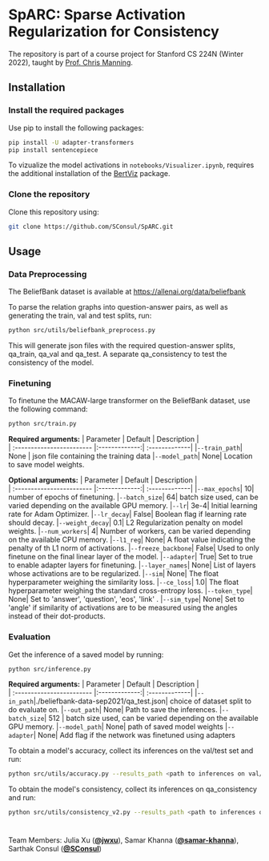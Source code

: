 # SpARC: Sparse Activation Regularization for Consistency
The repository is part of a course project for Stanford CS 224N (Winter 2022), taught by [Prof. Chris Manning](https://nlp.stanford.edu/~manning/).


## Installation

### Install the required packages
Use pip to install the following packages:
```bash
pip install -U adapter-transformers
pip install sentencepiece
```
To vizualize the model activations in `notebooks/Visualizer.ipynb`, requires the additional installation of the [BertViz](https://github.com/jessevig/bertviz) package.

### Clone the repository
Clone this repository using:

```bash
git clone https://github.com/SConsul/SpARC.git
```
## Usage

### Data Preprocessing
The BeliefBank dataset is available at https://allenai.org/data/beliefbank

To parse the relation graphs into question-answer pairs, as well as generating the train, val and test splits, run:
```bash
python src/utils/beliefbank_preprocess.py
```
This will generate json files with the required question-answer splits, qa_train, qa_val and qa_test. A separate qa_consistency to test the consistency of the model.

### Finetuning
To finetune the MACAW-large transformer on the BeliefBank dataset, use the following command:
```bash
python src/train.py 
```
**Required arguments:**
| Parameter                 | Default       | Description   |	
| :------------------------ |:-------------:| :-------------|
|`--train_path`| None | json file containing the training data
|`--model_path`| None| Location to save model weights.

**Optional arguments:**
| Parameter                 | Default       | Description   |	
| :------------------------ |:-------------:| :-------------|
|`--max_epochs`| 10| number of epochs of finetuning.
|`--batch_size`| 64| batch size used, can be varied depending on the available GPU memory.
|`--lr`| 3e-4| Initial learning rate for Adam Optimizer.
|`--lr_decay`| False| Boolean flag if learning rate should decay.
|`--weight_decay`| 0.1| L2 Regularization penalty on model weights.
|`--num_workers`| 4| Number of workers, can be varied depending on the available CPU memory.
|`--l1_reg`| None| A float value indicating the penalty of th L1 norm of activations.
|`--freeze_backbone`| False| Used to only finetune on the final linear layer of the model.
|`--adapter`| True| Set to true to enable adapter layers for finetuning.
|`--layer_names`| None| List of layers whose activations are to be regularized.
|`--sim`| None| The float hyperparameter weighing the similarity loss.
|`--ce_loss`| 1.0| The float hyperparameter weighing the standard cross-entropy loss.
|`--token_type`| None| Set to 'answer', 'question', 'eos', 'link' .
|`--sim_type`| None| Set to 'angle' if similarity of activations are to be measured using the angles instead of their dot-products.

### Evaluation
Get the inference of a saved model by running:
```bash
python src/inference.py
```
**Required arguments:**
| Parameter                 | Default       | Description   |	
| :------------------------ |:-------------:| :-------------|
|`--in_path`|./beliefbank-data-sep2021/qa_test.json| choice of dataset split to do evaluate on. 
|`--out_path`| None| Path to save the inferences. 
|`--batch_size`| 512 | batch size used, can be varied depending on the available GPU memory.
|`--model_path`| None| path of saved model weights
|`--adapter`| None| Add flag if the network was finetuned using adapters


To obtain a model's accuracy, collect its inferences on the val/test set and run:
```bash
python src/utils/accuracy.py --results_path <path to inferences on val/test set>
```

To obtain the model's consistency, collect its inferences on qa_consistency and run:
```bash
python src/utils/consistency_v2.py --results_path <path to inferences on qa_consistency>
```

#
Team Members: Julia Xu ([**@jwxu**](https://github.com/jwxu)), Samar Khanna ([**@samar-khanna**](https://github.com/samar-khanna)), Sarthak Consul ([**@SConsul**](https://github.com/SConsul))
